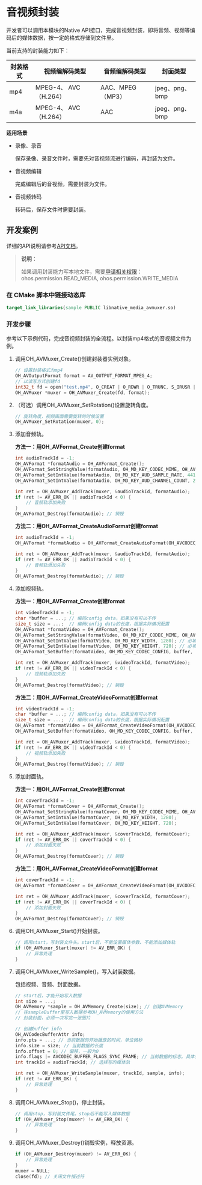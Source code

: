 # 音视频封装

开发者可以调用本模块的Native API接口，完成音视频封装，即将音频、视频等编码后的媒体数据，按一定的格式存储到文件里。

当前支持的封装能力如下：

| 封装格式 | 视频编解码类型        | 音频编解码类型   | 封面类型       |
| -------- | --------------------- | ---------------- | -------------- |
| mp4      | MPEG-4、 AVC（H.264） | AAC、MPEG（MP3） | jpeg、png、bmp |
| m4a      | MPEG-4、 AVC（H.264） | AAC              | jpeg、png、bmp |

**适用场景**

- 录像、录音
  
  保存录像、录音文件时，需要先对音视频流进行编码，再封装为文件。

- 音视频编辑
  
  完成编辑后的音视频，需要封装为文件。

- 音视频转码

  转码后，保存文件时需要封装。

## 开发案例

详细的API说明请参考[API文档](../reference/native-apis/_a_v_muxer.md)。

> **说明：**
> 
> 如果调用封装能力写本地文件，需要[申请相关权限](../security/accesstoken-guidelines.md)：ohos.permission.READ_MEDIA, ohos.permission.WRITE_MEDIA

### 在 CMake 脚本中链接动态库
``` cmake
target_link_libraries(sample PUBLIC libnative_media_avmuxer.so)
```

### 开发步骤

参考以下示例代码，完成音视频封装的全流程。以封装mp4格式的音视频文件为例。

1. 调用OH_AVMuxer_Create()创建封装器实例对象。

   ``` c++
   // 设置封装格式为mp4
   OH_AVOutputFormat format = AV_OUTPUT_FORMAT_MPEG_4;
   // 以读写方式创建fd
   int32_t fd = open("test.mp4", O_CREAT | O_RDWR | O_TRUNC, S_IRUSR | S_IWUSR);
   OH_AVMuxer *muxer = OH_AVMuxer_Create(fd, format);
   ```

2. （可选）调用OH_AVMuxer_SetRotation()设置旋转角度。
   
   ``` c++
   // 旋转角度，视频画面需要旋转的时候设置
   OH_AVMuxer_SetRotation(muxer, 0);
   ```

3. 添加音频轨。
   
   **方法一：用OH_AVFormat_Create创建format**

   ``` c++
   int audioTrackId = -1;
   OH_AVFormat *formatAudio = OH_AVFormat_Create();
   OH_AVFormat_SetStringValue(formatAudio, OH_MD_KEY_CODEC_MIME, OH_AVCODEC_MIMETYPE_AUDIO_AAC); // 必填
   OH_AVFormat_SetIntValue(formatAudio, OH_MD_KEY_AUD_SAMPLE_RATE, 44100); // 必填
   OH_AVFormat_SetIntValue(formatAudio, OH_MD_KEY_AUD_CHANNEL_COUNT, 2); // 必填
   
   int ret = OH_AVMuxer_AddTrack(muxer, &audioTrackId, formatAudio);
   if (ret != AV_ERR_OK || audioTrackId < 0) {
       // 音频轨添加失败
   }
   OH_AVFormat_Destroy(formatAudio); // 销毁
   ```
   
   **方法二：用OH_AVFormat_CreateAudioFormat创建format**
   
   ``` c++
   int audioTrackId = -1;
   OH_AVFormat *formatAudio = OH_AVFormat_CreateAudioFormat(OH_AVCODEC_MIMETYPE_AUDIO_AAC, 44100, 2);
   
   int ret = OH_AVMuxer_AddTrack(muxer, &audioTrackId, formatAudio);
   if (ret != AV_ERR_OK || audioTrackId < 0) {
       // 音频轨添加失败
   }
   OH_AVFormat_Destroy(formatAudio); // 销毁
   ```

4. 添加视频轨。

   **方法一：用OH_AVFormat_Create创建format**

   ``` c++
   int videoTrackId = -1;
   char *buffer = ...; // 编码config data，如果没有可以不传
   size_t size = ...;  // 编码config data的长度，根据实际情况配置
   OH_AVFormat *formatVideo = OH_AVFormat_Create();
   OH_AVFormat_SetStringValue(formatVideo, OH_MD_KEY_CODEC_MIME, OH_AVCODEC_MIMETYPE_VIDEO_MPEG4); // 必填
   OH_AVFormat_SetIntValue(formatVideo, OH_MD_KEY_WIDTH, 1280); // 必填
   OH_AVFormat_SetIntValue(formatVideo, OH_MD_KEY_HEIGHT, 720); // 必填
   OH_AVFormat_SetBuffer(formatVideo, OH_MD_KEY_CODEC_CONFIG, buffer, size); // 非必须
   
   int ret = OH_AVMuxer_AddTrack(muxer, &videoTrackId, formatVideo);
   if (ret != AV_ERR_OK || videoTrackId < 0) {
       // 视频轨添加失败
   }
   OH_AVFormat_Destroy(formatVideo); // 销毁
   ```
   
   **方法二：用OH_AVFormat_CreateVideoFormat创建format**
   
   ``` c++
   int videoTrackId = -1;
   char *buffer = ...; // 编码config data，如果没有可以不传
   size_t size = ...;  // 编码config data的长度，根据实际情况配置
   OH_AVFormat *formatVideo = OH_AVFormat_CreateVideoFormat(OH_AVCODEC_MIMETYPE_VIDEO_MPEG4, 1280, 720);
   OH_AVFormat_SetBuffer(formatVideo, OH_MD_KEY_CODEC_CONFIG, buffer, size); // 非必须
   
   int ret = OH_AVMuxer_AddTrack(muxer, &videoTrackId, formatVideo);
   if (ret != AV_ERR_OK || videoTrackId < 0) {
       // 视频轨添加失败
   }
   OH_AVFormat_Destroy(formatVideo); // 销毁
   ```

5. 添加封面轨。

   **方法一：用OH_AVFormat_Create创建format**

   ``` c++
   int coverTrackId = -1;
   OH_AVFormat *formatCover = OH_AVFormat_Create();
   OH_AVFormat_SetStringValue(formatCover, OH_MD_KEY_CODEC_MIME, OH_AVCODEC_MIMETYPE_IMAGE_JPG);
   OH_AVFormat_SetIntValue(formatCover, OH_MD_KEY_WIDTH, 1280);
   OH_AVFormat_SetIntValue(formatCover, OH_MD_KEY_HEIGHT, 720);
   
   int ret = OH_AVMuxer_AddTrack(muxer, &coverTrackId, formatCover);
   if (ret != AV_ERR_OK || coverTrackId < 0) {
       // 添加封面失败
   }
   OH_AVFormat_Destroy(formatCover); // 销毁
   ```
   
   **方法二：用OH_AVFormat_CreateVideoFormat创建format**

   ``` c++
   int coverTrackId = -1;
   OH_AVFormat *formatCover = OH_AVFormat_CreateVideoFormat(OH_AVCODEC_MIMETYPE_IMAGE_JPG, 1280, 720);
   
   int ret = OH_AVMuxer_AddTrack(muxer, &coverTrackId, formatCover);
   if (ret != AV_ERR_OK || coverTrackId < 0) {
       // 添加封面失败
   }
   OH_AVFormat_Destroy(formatCover); // 销毁
   ```

6. 调用OH_AVMuxer_Start()开始封装。
   
   ``` c++
   // 调用start，写封装文件头。start后，不能设置媒体参数、不能添加媒体轨
   if (OH_AVMuxer_Start(muxer) != AV_ERR_OK) {
       // 异常处理
   }
   ```

7. 调用OH_AVMuxer_WriteSample()，写入封装数据。
   
   包括视频、音频、封面数据。

   ``` c++
   // start后，才能开始写入数据
   int size = ...;
   OH_AVMemory *sample = OH_AVMemory_Create(size); // 创建AVMemory
   // 往sampleBuffer里写入数据参考OH_AVMemory的使用方法
   // 封装封面，必须一次写完一张图片
   
   // 创建buffer info
   OH_AVCodecBufferAttr info;
   info.pts = ...; // 当前数据的开始播放的时间，单位微秒
   info.size = size; // 当前数据的长度
   info.offset = 0; // 偏移，一般为0
   info.flags |= AVCODEC_BUFFER_FLAGS_SYNC_FRAME; // 当前数据的标志。具体参考OH_AVCodecBufferFlags
   int trackId = audioTrackId; // 选择写的媒体轨
   
   int ret = OH_AVMuxer_WriteSample(muxer, trackId, sample, info);
   if (ret != AV_ERR_OK) {
       // 异常处理
   }
   ```

8. 调用OH_AVMuxer_Stop()，停止封装。

   ``` c++
   // 调用stop，写封装文件尾。stop后不能写入媒体数据
   if (OH_AVMuxer_Stop(muxer) != AV_ERR_OK) {
       // 异常处理
   }
   ```

9. 调用OH_AVMuxer_Destroy()销毁实例，释放资源。

   ``` c++
   if (OH_AVMuxer_Destroy(muxer) != AV_ERR_OK) {
       // 异常处理
   }
   muxer = NULL;
   close(fd); // 关闭文件描述符
   ```